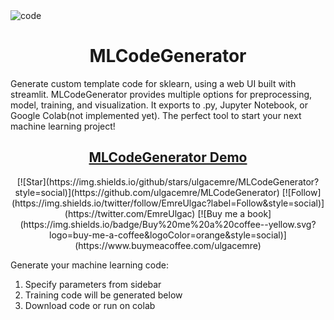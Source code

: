 <img src="https://i.ibb.co/9NkTnnB/code.png" alt="code" border="0" style="text-align:center">
<div align="center" style="text-align:center">
  <h1> MLCodeGenerator </h1>
</div>
Generate custom template code for sklearn, using a web UI built with streamlit. MLCodeGenerator provides multiple options for preprocessing, model, training, and visualization. It exports to .py, Jupyter Notebook, or Google Colab(not implemented yet). The perfect tool to start your next machine learning project!

<div align="center" style="text-align:center">
  <h2><a href="https://mlcodegenerator.herokuapp.com">MLCodeGenerator Demo</a></h2>
</div>

<div align="center" style="text-align:center">
[![Star](https://img.shields.io/github/stars/ulgacemre/MLCodeGenerator?style=social)](https://github.com/ulgacemre/MLCodeGenerator)
[![Follow](https://img.shields.io/twitter/follow/EmreUlgac?label=Follow&style=social)](https://twitter.com/EmreUlgac)
[![Buy me a book](https://img.shields.io/badge/Buy%20me%20a%20coffee--yellow.svg?logo=buy-me-a-coffee&logoColor=orange&style=social)](https://www.buymeacoffee.com/ulgacemre)
</div>

Generate your machine learning code:

1. Specify parameters from sidebar
2. Training code will be generated below
3. Download code or run on colab
